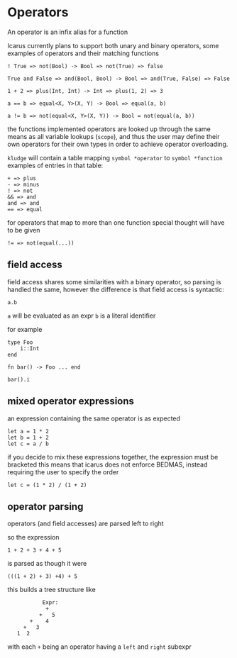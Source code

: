 # Operators

An operator is an infix alias for a function

Icarus currently plans to support both unary and binary operators,
some examples of operators and their matching functions

    ! True => not(Bool) -> Bool => not(True) => false

    True and False => and(Bool, Bool) -> Bool => and(True, False) => False

    1 + 2 => plus(Int, Int) -> Int => plus(1, 2) => 3

    a == b => equal<X, Y>(X, Y) -> Bool => equal(a, b)

    a != b => not(equal<X, Y>(X, Y)) -> Bool = not(equal(a, b))

the functions implemented operators are looked up through the same means as
all variable lookups (`scope`), and thus the user may define their own operators
for their own types in order to achieve operator overloading.

`kludge` will contain a table mapping `symbol *operator` to `symbol *function`
examples of entries in that table:

    + => plus
    - => minus
    ! => not
    && => and
    and => and
    == => equal

for operators that map to more than one function special thought will have to be given

    != => not(equal(...))


## field access

field access shares some similarities with a binary operator, so parsing is handled the same,
however the difference is that field access is syntactic:

    a.b

`a` will be evaluated as an expr
`b` is a literal identifier

for example

    type Foo
        i::Int
    end

    fn bar() -> Foo ... end

    bar().i


## mixed operator expressions

an expression containing the same operator is as expected

    let a = 1 * 2
    let b = 1 + 2
    let c = a / b

if you decide to mix these expressions together, the expression must be bracketed
this means that icarus does not enforce BEDMAS, instead requiring the user to specify the order

    let c = (1 * 2) / (1 + 2)


## operator parsing

operators (and field accesses) are parsed left to right

so the expression

    1 + 2 + 3 + 4 + 5

is parsed as though it were

    (((1 + 2) + 3) +4) + 5

this builds a tree structure like

               Expr:
                +
              +   5
           +    4
         +   3
       1  2

with each `+` being an operator having a `left` and `right` subexpr


